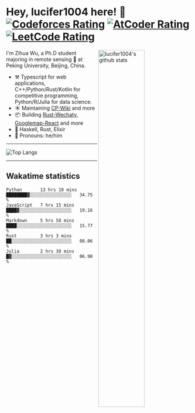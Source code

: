 # Hey, lucifer1004 here! :wave: [![Codeforces Rating](https://cp-logo.vercel.app/codeforces/lucifer1004)](https://codeforces.com/profile/lucifer1004) [![AtCoder Rating](https://cp-logo.vercel.app/atcoder/lucifer1004)](https://atcoder.jp/users/lucifer1004) [![LeetCode Rating](https://cp-logo.vercel.app/leetcode/lucifer1004)](https://leetcode-cn.com/u/lucifer1004/)

<img width="50%" align="right" alt="lucifer1004's github stats" src="https://github-readme-stats.vercel.app/api?username=lucifer1004&show_icons=true">

I'm Zihua Wu, a Ph.D student majoring in remote sensing :satellite: at Peking University, Beijing, China.

- :hammer_and_pick: Typescript for web applications, C++/Python/Rust/Kotlin for competitive programming, Python/R/Julia for data science.
- :sunny: Maintaining [CP-Wiki](https://cp-wiki.vercel.app) and more 
- :package: Building [Rust-Wechaty](https://github.com/wechaty/rust-wechaty), [Googlemap-React](https://github.com/googlemap-react/googlemap-react) and more
- :seedling: Haskell, Rust, Elixir
- :man: Pronouns: he/him

---

![Top Langs](https://github-readme-stats.vercel.app/api/top-langs/?username=lucifer1004&layout=compact)

---

## Wakatime statistics

<!--START_SECTION:waka-->
```text
Python       13 hrs 10 mins  ████████▓░░░░░░░░░░░░░░░░   34.75 % 
JavaScript   7 hrs 15 mins   ████▓░░░░░░░░░░░░░░░░░░░░   19.16 % 
Markdown     5 hrs 58 mins   ████░░░░░░░░░░░░░░░░░░░░░   15.77 % 
Rust         3 hrs 3 mins    ██░░░░░░░░░░░░░░░░░░░░░░░   08.06 % 
Julia        2 hrs 38 mins   █▓░░░░░░░░░░░░░░░░░░░░░░░   06.98 % 
```
<!--END_SECTION:waka-->

